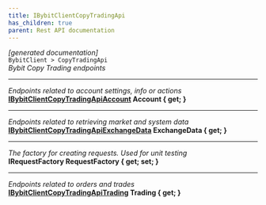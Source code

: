 ```yaml
---
title: IBybitClientCopyTradingApi
has_children: true
parent: Rest API documentation
---
```

*[generated documentation]*  
`BybitClient > CopyTradingApi`  
*Bybit Copy Trading endpoints*
  
***
*Endpoints related to account settings, info or actions*  
**[IBybitClientCopyTradingApiAccount](IBybitClientCopyTradingApiAccount.html) Account { get; }**  
***
*Endpoints related to retrieving market and system data*  
**[IBybitClientCopyTradingApiExchangeData](IBybitClientCopyTradingApiExchangeData.html) ExchangeData { get; }**  
***
*The factory for creating requests. Used for unit testing*  
**IRequestFactory RequestFactory { get; set; }**  
***
*Endpoints related to orders and trades*  
**[IBybitClientCopyTradingApiTrading](IBybitClientCopyTradingApiTrading.html) Trading { get; }**  
